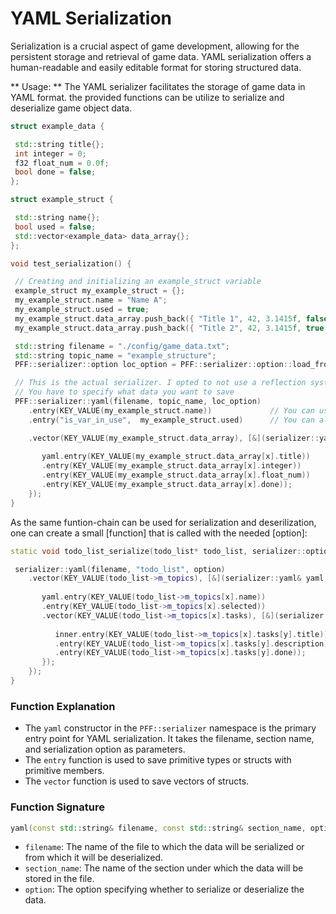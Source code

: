 # YAML Serialization
 Serialization is a crucial aspect of game development, allowing for the persistent storage and retrieval of game data. YAML serialization offers a human-readable and easily editable format for storing structured data.

 ** Usage: **
  The YAML serializer facilitates the storage of game data in YAML format. the provided functions can be utilize to serialize and deserialize game object data.
  ```cpp
struct example_data {

   std::string title{};
   int integer = 0;
   f32 float_num = 0.0f;
   bool done = false;
};

struct example_struct {

   std::string name{};
   bool used = false;
   std::vector<example_data> data_array{};
};

void test_serialization() {

   // Creating and initializing an example_struct variable
   example_struct my_example_struct = {};
   my_example_struct.name = "Name A";
   my_example_struct.used = true;
   my_example_struct.data_array.push_back({ "Title 1", 42, 3.1415f, false });
   my_example_struct.data_array.push_back({ "Title 2", 42, 3.1415f, true });

   std::string filename = "./config/game_data.txt";                                // Name of file that should be used to read/write
   std::string topic_name = "example_structure";                                   // Name of the serialized block in file
   PFF::serializer::option loc_option = PFF::serializer::option::load_from_file;   // Defines wheter the serializer should save or load.

   // This is the actual serializer. I opted to not use a reflection system
   // You have to specify what data you want to save
   PFF::serializer::yaml(filename, topic_name, loc_option)			
      .entry(KEY_VALUE(my_example_struct.name))             // You can use the KEY_VALUE() macro to automaticly determin the name of the saved field. Here: "name"
      .entry("is_var_in_use",  my_example_struct.used)      // You can also provide a custom name for the field

      .vector(KEY_VALUE(my_example_struct.data_array), [&](serializer::yaml& yaml, const u64 x) {
      
         yaml.entry(KEY_VALUE(my_example_struct.data_array[x].title))
         .entry(KEY_VALUE(my_example_struct.data_array[x].integer))
         .entry(KEY_VALUE(my_example_struct.data_array[x].float_num))
         .entry(KEY_VALUE(my_example_struct.data_array[x].done));
      });
}
  ```

  As the same funtion-chain can be used for serialization and deserilization, one can create a small [function] that is called with the needed [option]: 
  ```cpp
static void todo_list_serialize(todo_list* todo_list, serializer::option option, const std::string& filename = "./config/todo_list.txt") {

   serializer::yaml(filename, "todo_list", option)
      .vector(KEY_VALUE(todo_list->m_topics), [&](serializer::yaml& yaml, const u64 x) {
      
         yaml.entry(KEY_VALUE(todo_list->m_topics[x].name))
         .entry(KEY_VALUE(todo_list->m_topics[x].selected))
         .vector(KEY_VALUE(todo_list->m_topics[x].tasks), [&](serializer::yaml& inner, const u64 y) {
         
            inner.entry(KEY_VALUE(todo_list->m_topics[x].tasks[y].title))
            .entry(KEY_VALUE(todo_list->m_topics[x].tasks[y].description))
            .entry(KEY_VALUE(todo_list->m_topics[x].tasks[y].done));
         });
      });
}
  ```

  ### Function Explanation
   - The `yaml` constructor in the `PFF::serializer` namespace is the primary entry point for YAML serialization. It takes the filename, section name, and serialization option as parameters.
   - The `entry` function is used to save primitive types or structs with primitive members.
   - The `vector` function is used to save vectors of structs.

  ### Function Signature
   ```cpp
yaml(const std::string& filename, const std::string& section_name, option option);
   ```

   - `filename`: The name of the file to which the data will be serialized or from which it will be deserialized.
   - `section_name`: The name of the section under which the data will be stored in the file.
   - `option`: The option specifying whether to serialize or deserialize the data.
 